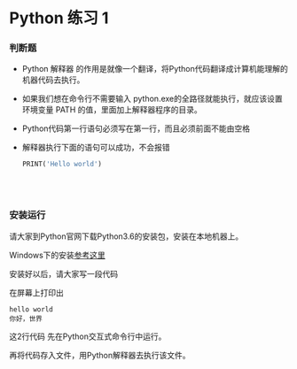 # Python 练习 1 



### 判断题

- Python 解释器 的作用是就像一个翻译，将Python代码翻译成计算机能理解的机器代码去执行。

- 如果我们想在命令行不需要输入 python.exe的全路径就能执行，就应该设置环境变量 PATH 的值，里面加上解释器程序的目录。

- Python代码第一行语句必须写在第一行，而且必须前面不能由空格

- 解释器执行下面的语句可以成功，不会报错

    ```py
    PRINT('Hello world')
    ```



<br><br>


### 安装运行

请大家到Python官网下载Python3.6的安装包，安装在本地机器上。

Windows下的安装[参考这里](http://www.python3.vip/doc/tutorial/python/0001/)

安装好以后，请大家写一段代码

在屏幕上打印出

```
hello world
你好，世界
```

这2行代码 先在Python交互式命令行中运行。

再将代码存入文件，用Python解释器去执行该文件。



